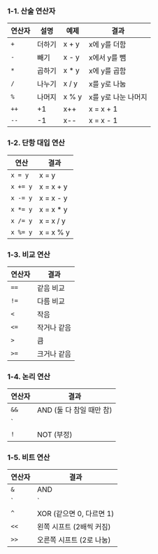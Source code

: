 ### 1-1. 산술 연산자
| 연산자 | 설명     | 예제    | 결과             |
|--------|----------|---------|------------------|
| `+`    | 더하기   | x + y   | x에 y를 더함     |
| `-`    | 빼기     | x - y   | x에서 y를 뺌     |
| `*`    | 곱하기   | x * y   | x에 y를 곱함     |
| `/`    | 나누기   | x / y   | x를 y로 나눔     |
| `%`    | 나머지   | x % y   | x를 y로 나눈 나머지 |
| `++`   | +1       | x++     | x = x + 1        |
| `--`   | -1       | x--     | x = x - 1        |

### 1-2. 단항 대입 연산
| 연산  | 결과              |
|-------|-------------------|
| `x = y`   | x = y          |
| `x += y`  | x = x + y      |
| `x -= y`  | x = x - y      |
| `x *= y`  | x = x * y      |
| `x /= y`  | x = x / y      |
| `x %= y`  | x = x % y      |

### 1-3. 비교 연산
| 연산자 | 결과            |
|--------|-----------------|
| `==`   | 같음 비교       |
| `!=`   | 다름 비교       |
| `<`    | 작음            |
| `<=`   | 작거나 같음     |
| `>`    | 큼              |
| `>=`   | 크거나 같음     |

### 1-4. 논리 연산
| 연산자 | 결과            |
|--------|-----------------|
| `&&`   | AND (둘 다 참일 때만 참) |
| `||`   | OR (둘 중 하나만 참이면 참) |
| `!`    | NOT (부정)      |

### 1-5. 비트 연산
| 연산자 | 결과                          |
|--------|-------------------------------|
| `&`    | AND                           |
| `|`    | OR                            |
| `^`    | XOR (같으면 0, 다르면 1)     |
| `<<`   | 왼쪽 시프트 (2배씩 커짐)      |
| `>>`   | 오른쪽 시프트 (2로 나눔)     |